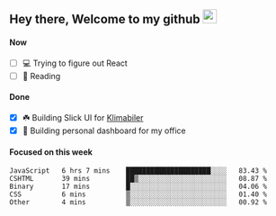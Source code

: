 ## Hey there, Welcome to my github <img src="https://media.giphy.com/media/hvRJCLFzcasrR4ia7z/giphy.gif" width="25px">

#### Now
- [ ] 💻 Trying to figure out React
- [ ] 📕 Reading

#### Done
- [x] ☘️ Building Slick UI for [Klimabiler](https://klimabiler.dk)
- [x] 🚀 Building personal dashboard for my office
 
 #### Focused on this week
<!--START_SECTION:waka-->

```text
JavaScript   6 hrs 7 mins    █████████████████████░░░░   83.43 %
CSHTML       39 mins         ██▒░░░░░░░░░░░░░░░░░░░░░░   08.87 %
Binary       17 mins         █░░░░░░░░░░░░░░░░░░░░░░░░   04.06 %
CSS          6 mins          ▒░░░░░░░░░░░░░░░░░░░░░░░░   01.40 %
Other        4 mins          ▒░░░░░░░░░░░░░░░░░░░░░░░░   00.92 %
```

<!--END_SECTION:waka-->

